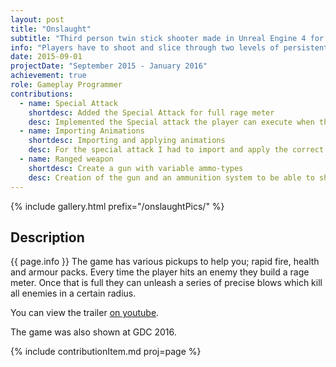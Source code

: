 ```yaml
---
layout: post
title: "Onslaught"
subtitle: "Third person twin stick shooter made in Unreal Engine 4 for Android and PC."
info: "Players have to shoot and slice through two levels of persistent and varying enemies that will do anything in order to stop you."
date: 2015-09-01
projectDate: "September 2015 - January 2016"
achievement: true
role: Gameplay Programmer
contributions:
  - name: Special Attack
    shortdesc: Added the Special Attack for full rage meter
    desc: Implemented the Special attack the player can execute when their 'rage-meter' is filled. For this to work correctly I had to implement a slowmotion, the possiblity to select enemies by clicking on them with either the mouse or the touchscreen, creating particles, and importing and applying the correct animations.
  - name: Importing Animations
    shortdesc: Importing and applying animations
    desc: For the special attack I had to import and apply the correct animations for each phase in the special attack.
  - name: Ranged weapon
    shortdesc: Create a gun with variable ammo-types
    desc: Creation of the gun and an ammunition system to be able to shoot different kinds of projectiles at the enemies.
---
```

{% include gallery.html prefix="/onslaughtPics/" %}
## Description
{{ page.info }} The game has various pickups to help you; rapid fire, health and armour packs. Every time the player hits an enemy they build a rage meter. Once that is full they can unleash a series of precise blows which kill all enemies in a certain radius.

You can view the trailer [on youtube](https://www.youtube.com/watch?v=vihaGfsV1GQ).

The game was also shown at GDC 2016.

{% include contributionItem.md proj=page %} 
